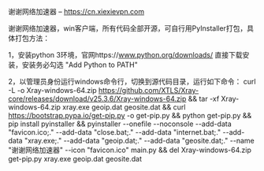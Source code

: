 谢谢网络加速器 – https://cn.xiexievpn.com


谢谢网络加速器，win客户端，所有代码全部开源，可自行用PyInstaller打包，具体打包方法：

1，安装python 3环境，官网https://www.python.org/downloads/ 直接下载安装，安装务必勾选 "Add Python to PATH"

2，以管理员身份运行windows命令行，切换到源代码目录，运行如下命令：
curl -L -o Xray-windows-64.zip https://github.com/XTLS/Xray-core/releases/download/v25.3.6/Xray-windows-64.zip && tar -xf Xray-windows-64.zip xray.exe geoip.dat geosite.dat && curl https://bootstrap.pypa.io/get-pip.py -o get-pip.py && python get-pip.py && pip install pyinstaller && pyinstaller --onefile --noconsole --add-data "favicon.ico;." --add-data "close.bat;." --add-data "internet.bat;." --add-data "xray.exe;." --add-data "geoip.dat;." --add-data "geosite.dat;." --name "谢谢网络加速器" --icon "favicon.ico" main.py && del Xray-windows-64.zip get-pip.py xray.exe geoip.dat geosite.dat
